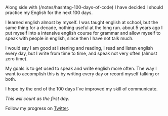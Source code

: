 Along side with (/notes/hashtag-100-days-of-code) I have decided I should practice my English for the next 100 days.

I learned english almost by myself. I was taught english at school, but the same thing for a decade, nothing useful at the long run. about 5 years ago I put myself into a intensive english course for grammar and allow myself to speak with people in english, since then I have not talk much.

I would say I am good at listening and reading, I read and listen english every day, but I write from time to time, and speak not very often (almost zero time).

My goals is to get used to speak and write english more often. The way I want to accomplish this is by writing every day or record myself talking or both.

I hope by the end of the 100 days I've improved my skill of communicate.

_This will count as the first day._

Follow my progress on [Twitter](https://twitter.com/WellingGuzman).
